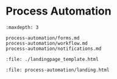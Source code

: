 # Process Automation

```{toctree}
:maxdepth: 3

process-automation/forms.md
process-automation/workflow.md
process-automation/notifications.md
```

```{raw} html
:file: ./landingpage_template.html
```

```{raw} html
:file: process-automation/landing.html
```
